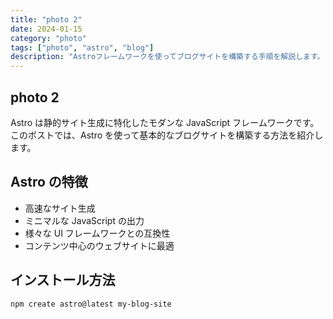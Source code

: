 ```yaml
---
title: "photo 2"
date: 2024-01-15
category: "photo"
tags: ["photo", "astro", "blog"]
description: "Astroフレームワークを使ってブログサイトを構築する手順を解説します。"
---
```


## photo 2

Astro は静的サイト生成に特化したモダンな JavaScript フレームワークです。このポストでは、Astro を使って基本的なブログサイトを構築する方法を紹介します。

## Astro の特徴

- 高速なサイト生成
- ミニマルな JavaScript の出力
- 様々な UI フレームワークとの互換性
- コンテンツ中心のウェブサイトに最適

## インストール方法

```bash
npm create astro@latest my-blog-site
```
